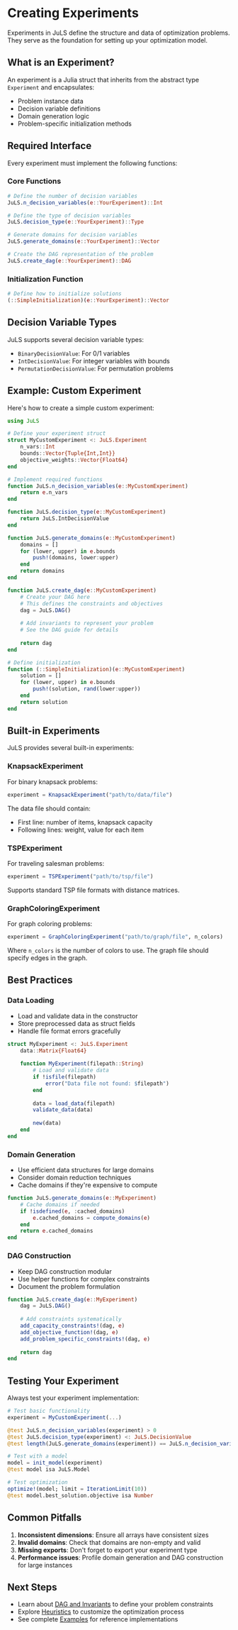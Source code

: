 # Creating Experiments

Experiments in JuLS define the structure and data of optimization problems. They serve as the foundation for setting up your optimization model.

## What is an Experiment?

An experiment is a Julia struct that inherits from the abstract type `Experiment` and encapsulates:

- Problem instance data
- Decision variable definitions
- Domain generation logic
- Problem-specific initialization methods

## Required Interface

Every experiment must implement the following functions:

### Core Functions

```julia
# Define the number of decision variables
JuLS.n_decision_variables(e::YourExperiment)::Int

# Define the type of decision variables
JuLS.decision_type(e::YourExperiment)::Type

# Generate domains for decision variables
JuLS.generate_domains(e::YourExperiment)::Vector

# Create the DAG representation of the problem
JuLS.create_dag(e::YourExperiment)::DAG
```

### Initialization Function

```julia
# Define how to initialize solutions
(::SimpleInitialization)(e::YourExperiment)::Vector
```

## Decision Variable Types

JuLS supports several decision variable types:

- `BinaryDecisionValue`: For 0/1 variables
- `IntDecisionValue`: For integer variables with bounds
- `PermutationDecisionValue`: For permutation problems

## Example: Custom Experiment

Here's how to create a simple custom experiment:

```julia
using JuLS

# Define your experiment struct
struct MyCustomExperiment <: JuLS.Experiment
    n_vars::Int
    bounds::Vector{Tuple{Int,Int}}
    objective_weights::Vector{Float64}
end

# Implement required functions
function JuLS.n_decision_variables(e::MyCustomExperiment)
    return e.n_vars
end

function JuLS.decision_type(e::MyCustomExperiment)
    return JuLS.IntDecisionValue
end

function JuLS.generate_domains(e::MyCustomExperiment)
    domains = []
    for (lower, upper) in e.bounds
        push!(domains, lower:upper)
    end
    return domains
end

function JuLS.create_dag(e::MyCustomExperiment)
    # Create your DAG here
    # This defines the constraints and objectives
    dag = JuLS.DAG()
    
    # Add invariants to represent your problem
    # See the DAG guide for details
    
    return dag
end

# Define initialization
function (::SimpleInitialization)(e::MyCustomExperiment)
    solution = []
    for (lower, upper) in e.bounds
        push!(solution, rand(lower:upper))
    end
    return solution
end
```

## Built-in Experiments

JuLS provides several built-in experiments:

### KnapsackExperiment

For binary knapsack problems:

```julia
experiment = KnapsackExperiment("path/to/data/file")
```

The data file should contain:
- First line: number of items, knapsack capacity
- Following lines: weight, value for each item

### TSPExperiment

For traveling salesman problems:

```julia
experiment = TSPExperiment("path/to/tsp/file")
```

Supports standard TSP file formats with distance matrices.

### GraphColoringExperiment

For graph coloring problems:

```julia
experiment = GraphColoringExperiment("path/to/graph/file", n_colors)
```

Where `n_colors` is the number of colors to use. The graph file should specify edges in the graph.

## Best Practices

### Data Loading

- Load and validate data in the constructor
- Store preprocessed data as struct fields
- Handle file format errors gracefully

```julia
struct MyExperiment <: JuLS.Experiment
    data::Matrix{Float64}
    
    function MyExperiment(filepath::String)
        # Load and validate data
        if !isfile(filepath)
            error("Data file not found: $filepath")
        end
        
        data = load_data(filepath)
        validate_data(data)
        
        new(data)
    end
end
```

### Domain Generation

- Use efficient data structures for large domains
- Consider domain reduction techniques
- Cache domains if they're expensive to compute

```julia
function JuLS.generate_domains(e::MyExperiment)
    # Cache domains if needed
    if !isdefined(e, :cached_domains)
        e.cached_domains = compute_domains(e)
    end
    return e.cached_domains
end
```

### DAG Construction

- Keep DAG construction modular
- Use helper functions for complex constraints
- Document the problem formulation

```julia
function JuLS.create_dag(e::MyExperiment)
    dag = JuLS.DAG()
    
    # Add constraints systematically
    add_capacity_constraints!(dag, e)
    add_objective_function!(dag, e)
    add_problem_specific_constraints!(dag, e)
    
    return dag
end
```

## Testing Your Experiment

Always test your experiment implementation:

```julia
# Test basic functionality
experiment = MyCustomExperiment(...)

@test JuLS.n_decision_variables(experiment) > 0
@test JuLS.decision_type(experiment) <: JuLS.DecisionValue
@test length(JuLS.generate_domains(experiment)) == JuLS.n_decision_variables(experiment)

# Test with a model
model = init_model(experiment)
@test model isa JuLS.Model

# Test optimization
optimize!(model; limit = IterationLimit(10))
@test model.best_solution.objective isa Number
```

## Common Pitfalls

1. **Inconsistent dimensions**: Ensure all arrays have consistent sizes
2. **Invalid domains**: Check that domains are non-empty and valid
3. **Missing exports**: Don't forget to export your experiment type
4. **Performance issues**: Profile domain generation and DAG construction for large instances

## Next Steps

- Learn about [DAG and Invariants](dag.md) to define your problem constraints
- Explore [Heuristics](heuristics.md) to customize the optimization process
- See complete [Examples](../examples/knapsack.md) for reference implementations
